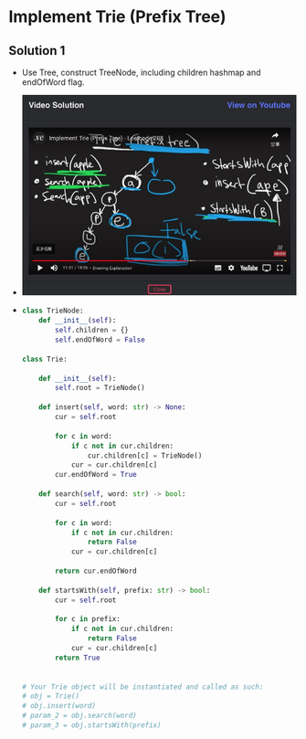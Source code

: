 # Implement Trie (Prefix Tree)

## Solution 1

- Use Tree, construct TreeNode, including children hashmap and endOfWord flag.

- ![Image](https://github.com/CarmenDou/Leetcode/blob/master/208/Image1.jpg)

- ```python
  class TrieNode:
      def __init__(self):
          self.children = {}
          self.endOfWord = False
  
  class Trie:
  
      def __init__(self):
          self.root = TrieNode()
  
      def insert(self, word: str) -> None:
          cur = self.root
  
          for c in word:
              if c not in cur.children:
                  cur.children[c] = TrieNode()
              cur = cur.children[c]
          cur.endOfWord = True
  
      def search(self, word: str) -> bool:
          cur = self.root
  
          for c in word:
              if c not in cur.children:
                  return False
              cur = cur.children[c]
  
          return cur.endOfWord
  
      def startsWith(self, prefix: str) -> bool:
          cur = self.root
          
          for c in prefix:
              if c not in cur.children:
                  return False
              cur = cur.children[c]
          return True
  
  
  # Your Trie object will be instantiated and called as such:
  # obj = Trie()
  # obj.insert(word)
  # param_2 = obj.search(word)
  # param_3 = obj.startsWith(prefix)
  ```

  